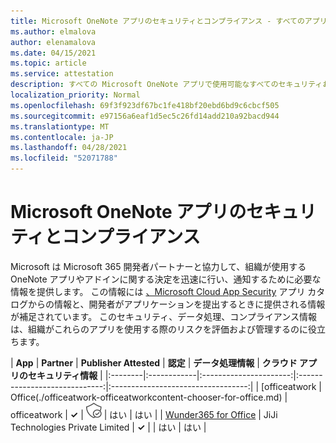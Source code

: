 ```yaml
---
title: Microsoft OneNote アプリのセキュリティとコンプライアンス - すべてのアプリ
ms.author: elmalova
author: elenamalova
ms.date: 04/15/2021
ms.topic: article
ms.service: attestation
description: すべての Microsoft OneNote アプリで使用可能なすべてのセキュリティおよびコンプライアンス情報。
localization_priority: Normal
ms.openlocfilehash: 69f3f923df67bc1fe418bf20ebd6bd9c6cbcf505
ms.sourcegitcommit: e97156a6eaf1d5ec5c26fd14add210a92bacd944
ms.translationtype: MT
ms.contentlocale: ja-JP
ms.lasthandoff: 04/28/2021
ms.locfileid: "52071788"
---
```

# <a name="microsoft-onenote-app-security-and-compliance"></a>Microsoft OneNote アプリのセキュリティとコンプライアンス

Microsoft は Microsoft 365 開発者パートナーと協力して、組織が使用する OneNote アプリやアドインに関する決定を迅速に行い、通知するために必要な情報を提供します。 この情報には [、Microsoft Cloud App Security](https://www.microsoft.com/en-us/enterprise-mobility-security/cloud-app-security) アプリ カタログからの情報と、開発者がアプリケーションを提出するときに提供される情報が補足されています。 このセキュリティ、データ処理、コンプライアンス情報は、組織がこれらのアプリを使用する際のリスクを評価および管理するのに役立ちます。

| **App** | **Partner** | **Publisher Attested** | **認定** | **データ処理情報** | **クラウド アプリのセキュリティ情報** |
|:--------|:------------|:----------------------:|:-----------------------------:|:----------------------------------:|
| [officeatwork | Office(./officeatwork-officeatworkcontent-chooser-for-office.md) | officeatwork | **✓** | <img alt="Certified application badge" src="../media/certified-badge.png" height="25" width="25" /> | はい | はい |
| [Wunder365 for Office](./jiji-technologies-private-limited-wunder365-for-office.md) | JiJi Technologies Private Limited | **✓** |  | はい | はい |

